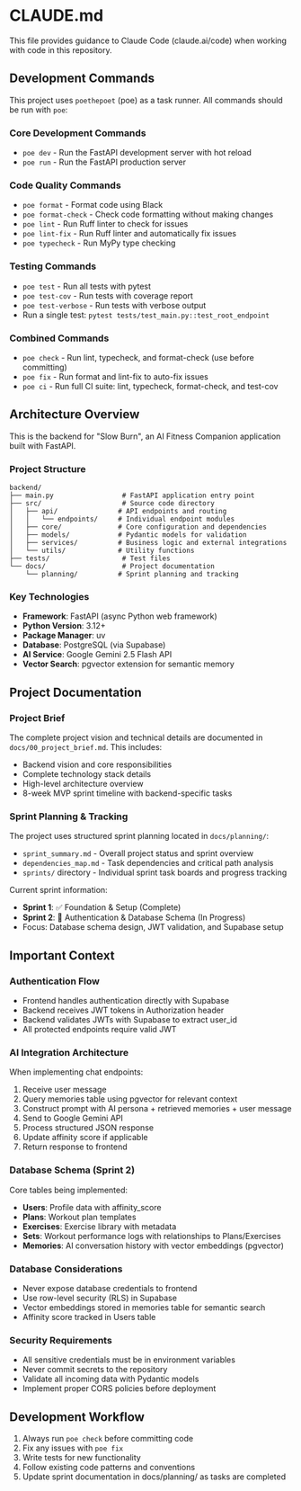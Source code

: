 # CLAUDE.md

This file provides guidance to Claude Code (claude.ai/code) when working with code in this repository.

## Development Commands

This project uses `poethepoet` (poe) as a task runner. All commands should be run with `poe`:

### Core Development Commands
- `poe dev` - Run the FastAPI development server with hot reload
- `poe run` - Run the FastAPI production server

### Code Quality Commands
- `poe format` - Format code using Black
- `poe format-check` - Check code formatting without making changes
- `poe lint` - Run Ruff linter to check for issues
- `poe lint-fix` - Run Ruff linter and automatically fix issues
- `poe typecheck` - Run MyPy type checking

### Testing Commands
- `poe test` - Run all tests with pytest
- `poe test-cov` - Run tests with coverage report
- `poe test-verbose` - Run tests with verbose output
- Run a single test: `pytest tests/test_main.py::test_root_endpoint`

### Combined Commands
- `poe check` - Run lint, typecheck, and format-check (use before committing)
- `poe fix` - Run format and lint-fix to auto-fix issues
- `poe ci` - Run full CI suite: lint, typecheck, format-check, and test-cov

## Architecture Overview

This is the backend for "Slow Burn", an AI Fitness Companion application built with FastAPI.

### Project Structure
```
backend/
├── main.py                 # FastAPI application entry point
├── src/                    # Source code directory
│   ├── api/               # API endpoints and routing
│   │   └── endpoints/     # Individual endpoint modules
│   ├── core/              # Core configuration and dependencies
│   ├── models/            # Pydantic models for validation
│   ├── services/          # Business logic and external integrations
│   └── utils/             # Utility functions
├── tests/                  # Test files
└── docs/                   # Project documentation
    └── planning/          # Sprint planning and tracking
```

### Key Technologies
- **Framework**: FastAPI (async Python web framework)
- **Python Version**: 3.12+
- **Package Manager**: uv
- **Database**: PostgreSQL (via Supabase)
- **AI Service**: Google Gemini 2.5 Flash API
- **Vector Search**: pgvector extension for semantic memory

## Project Documentation

### Project Brief
The complete project vision and technical details are documented in `docs/00_project_brief.md`. This includes:
- Backend vision and core responsibilities
- Complete technology stack details
- High-level architecture overview
- 8-week MVP sprint timeline with backend-specific tasks

### Sprint Planning & Tracking
The project uses structured sprint planning located in `docs/planning/`:
- `sprint_summary.md` - Overall project status and sprint overview
- `dependencies_map.md` - Task dependencies and critical path analysis
- `sprints/` directory - Individual sprint task boards and progress tracking

Current sprint information:
- **Sprint 1**: ✅ Foundation & Setup (Complete)
- **Sprint 2**: 🏃 Authentication & Database Schema (In Progress)
- Focus: Database schema design, JWT validation, and Supabase setup

## Important Context

### Authentication Flow
- Frontend handles authentication directly with Supabase
- Backend receives JWT tokens in Authorization header
- Backend validates JWTs with Supabase to extract user_id
- All protected endpoints require valid JWT

### AI Integration Architecture
When implementing chat endpoints:
1. Receive user message
2. Query memories table using pgvector for relevant context
3. Construct prompt with AI persona + retrieved memories + user message
4. Send to Google Gemini API
5. Process structured JSON response
6. Update affinity score if applicable
7. Return response to frontend

### Database Schema (Sprint 2)
Core tables being implemented:
- **Users**: Profile data with affinity_score
- **Plans**: Workout plan templates
- **Exercises**: Exercise library with metadata
- **Sets**: Workout performance logs with relationships to Plans/Exercises
- **Memories**: AI conversation history with vector embeddings (pgvector)

### Database Considerations
- Never expose database credentials to frontend
- Use row-level security (RLS) in Supabase
- Vector embeddings stored in memories table for semantic search
- Affinity score tracked in Users table

### Security Requirements
- All sensitive credentials must be in environment variables
- Never commit secrets to the repository
- Validate all incoming data with Pydantic models
- Implement proper CORS policies before deployment

## Development Workflow

1. Always run `poe check` before committing code
2. Fix any issues with `poe fix`
3. Write tests for new functionality
4. Follow existing code patterns and conventions
5. Update sprint documentation in docs/planning/ as tasks are completed